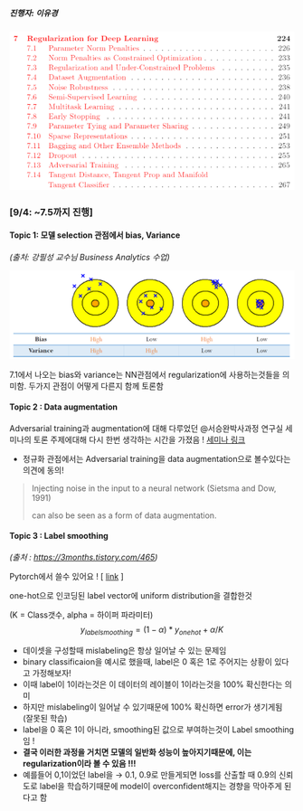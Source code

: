##### 진행자: 이유경 



![](./images/7.1.png)

### [9/4: ~7.5까지 진행]

#### Topic 1: 모델 selection 관점에서 bias, Variance 

*(출처: 강필성 교수님 Business Analytics 수업)*

![](./images/7.2.png)

7.1에서 나오는 bias와 variance는 NN관점에서 regularization에 사용하는것들을 의미함. 두가지 관점이 어떻게 다른지 함께 토론함



#### Topic 2 : Data augmentation

 Adversarial training과 augmentation에 대해 다루었던 @서승완박사과정 연구실 세미나의 토론 주제에대해 다시 한번 생각하는 시간을 가졌음 ! [세미나 링크](http://dsba.korea.ac.kr/seminar/?uid=1323&amp;mod=document&amp;pageid=1)

* 정규화 관점에서는 Adversarial training을 data augmentation으로 볼수있다는 의견에 동의! 

> Injecting noise in the input to a neural network (Sietsma and Dow, 1991)
>
> can also be seen as a form of data augmentation.



#### Topic 3 : Label smoothing

*(출처 : https://3months.tistory.com/465)*

Pytorch에서 쓸수 있어요 !  [ [link](https://medium.com/towards-artificial-intelligence/how-to-use-label-smoothing-for-regularization-aa349f7f1dbb) ]

one-hot으로 인코딩된 label vector에 uniform distribution을 결합한것

(K = Class갯수, alpha = 하이퍼 파라미터)
$$
y_{label smoothing} = (1-\alpha) * y_{one hot} +\alpha/K
$$

- 데이셋을 구성할때 mislabeling은 항상 일어날 수 있는 문제임
- binary classificaion을 예시로 했을때, label은 0 혹은 1로 주어지는 상황이 있다고 가정해보자!
- 이때 label이 1이라는것은 이 데이터의 레이블이 1이라는것을 100% 확신한다는 의미
- 하지만 mislabeling이 일어날 수 있기때문에 100% 확신하면 error가 생기게됨 (잘못된 학습)
- label을 0 혹은 1이 아니라, smoothing된 값으로 부여하는것이 Label smoothing임 !
- **결국 이러한 과정을 거치면 모델의 일반화 성능이 높아지기때문에, 이는 regularization이라 볼 수 있음 !!!**
- 예를들어 0,1이었던 label을 → 0.1, 0.9로 만들게되면 loss를 산출할 때 0.9의 신뢰도로 label을 학습하기때문에 model이 overconfident해지는 경향을 막아주게 된다고 함

